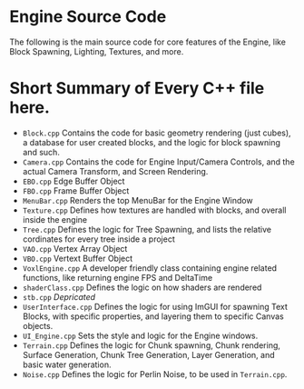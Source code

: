 # Engine Source Code

The following is the main source code for core features of the Engine, like Block Spawning, Lighting, Textures, and more.

# Short Summary of Every C++ file here.

- `Block.cpp` Contains the code for basic geometry rendering (just cubes), a database for user created blocks, and the logic for block spawning and such.
- `Camera.cpp` Contains the code for Engine Input/Camera Controls, and the actual Camera Transform, and Screen Rendering.
- `EBO.cpp` Edge Buffer Object
- `FBO.cpp` Frame Buffer Object
- `MenuBar.cpp` Renders the top MenuBar for the Engine Window
- `Texture.cpp` Defines how textures are handled with blocks, and overall inside the engine
- `Tree.cpp` Defines the logic for Tree Spawning, and lists the relative cordinates for every tree inside a project
- `VAO.cpp` Vertex Array Object
- `VBO.cpp` Vertext Buffer Object
- `VoxlEngine.cpp` A developer friendly class containing engine related functions, like returning engine FPS and DeltaTime
- `shaderClass.cpp` Defines the logic on how shaders are rendered
- `stb.cpp` *Depricated*
- `UserInterface.cpp` Defines the logic for using ImGUI for spawning Text Blocks, with specific properties, and layering them to specific Canvas objects.
- `UI_Engine.cpp` Sets the style and logic for the Engine windows. 
- `Terrain.cpp` Defines the logic for Chunk spawning, Chunk rendering, Surface Generation, Chunk Tree Generation, Layer Generation, and basic water generation.
- `Noise.cpp` Defines the logic for Perlin Noise, to be used in `Terrain.cpp`.
